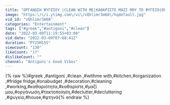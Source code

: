 ```yaml
---
title: "ΟΡΓΑΝΩΣΗ ΨΥΓΕΊΟΥ |CLEAN WITH ME|ΚΑΘΑΡΙΣΤΕ ΜΑΖΙ ΜΟΥ ΤΟ ΨΥΓΕΙΟ|ΟΡΓΑΝΩΣΗ|ΚΑΘΑΡΙΟΤΗΤΑ|ON A BUDGET"
image: "https:\/\/i.ytimg.com\/vi\/vQhlimr3m68\/hqdefault.jpg"
vid_id: "vQhlimr3m68"
categories: "Entertainment"
tags: ["#greek","#antigoni","#clean"]
date: "2022-03-09T11:19:55+03:00"
vid_date: "2022-03-09T07:08:41Z"
duration: "PT25M15S"
viewcount: "130"
likeCount: "17"
dislikeCount: ""
channel: "Antigoni's Good Vibes"
---
```

{% raw %}#greek ,#antigoni ,#clean ,#withme with,#kitchen,#organization ,#fridge fridge,#onabudget ,#decoration,#cleaning ,#working,#καθαριότητα,#καθαρίστε,#μαζί μου,#οργάνωση,#τακτοποίηση,#declutter,#decluttering ,#ψυγείο,#house,#φτηνά{% endraw %}

